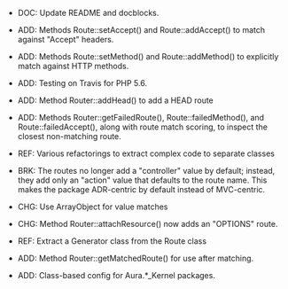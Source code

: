 - DOC: Update README and docblocks.

- ADD: Methods Route::setAccept() and Route::addAccept() to match against "Accept" headers.

- ADD: Methods Route::setMethod() and Route::addMethod() to explicitly match against HTTP methods.

- ADD: Testing on Travis for PHP 5.6.

- ADD: Method Router::addHead() to add a HEAD route

- ADD: Methods Router::getFailedRoute(), Route::failedMethod(), and Route::failedAccept(), along with route match scoring, to inspect the closest non-matching route.

- REF: Various refactorings to extract complex code to separate classes

- BRK: The routes no longer add a "controller" value by default; instead, they add only an "action" value that defaults to the route name. This makes the package ADR-centric by default instead of MVC-centric.

- CHG: Use ArrayObject for value matches

- CHG: Method Router::attachResource() now adds an "OPTIONS" route.

- REF: Extract a Generator class from the Route class

- ADD: Method Router::getMatchedRoute() for use after matching.

- ADD: Class-based config for Aura.*_Kernel packages.
